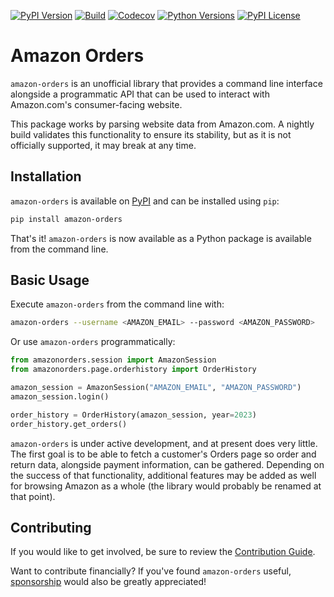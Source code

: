 [![PyPI Version](https://badge.fury.io/py/amazon-orders.svg)](https://badge.fury.io/py/amazon-orders)
[![Build](https://github.com/alexdlaird/amazon-orders-python/actions/workflows/build.yml/badge.svg)](https://github.com/alexdlaird/amazon-orders-python/actions/workflows/build.yml)
[![Codecov](https://codecov.io/gh/alexdlaird/amazon-orders-python/branch/main/graph/badge.svg)](https://codecov.io/gh/alexdlaird/amazon-orders-python)
[![Python Versions](https://img.shields.io/pypi/pyversions/amazon-orders.svg)](https://pypi.org/project/amazon-orders/)
[![PyPI License](https://img.shields.io/pypi/l/amazon-orders.svg)](https://pypi.org/project/amazon-orders/)

# Amazon Orders

`amazon-orders` is an unofficial library that provides a command line interface alongside a programmatic API that can
be used to interact with Amazon.com's consumer-facing website.

This package works by parsing website data from Amazon.com. A nightly build validates this functionality to ensure its
stability, but as it is not officially supported, it may break at any time.

## Installation

`amazon-orders` is available on [PyPI](https://pypi.org/project/amazon-orders/) and can be installed using `pip`:

```sh
pip install amazon-orders
```

That's it! `amazon-orders` is now available as a Python package is available from the command line.

## Basic Usage

Execute `amazon-orders` from the command line with:

```sh
amazon-orders --username <AMAZON_EMAIL> --password <AMAZON_PASSWORD>
```

Or use `amazon-orders` programmatically:

```python
from amazonorders.session import AmazonSession
from amazonorders.page.orderhistory import OrderHistory

amazon_session = AmazonSession("AMAZON_EMAIL", "AMAZON_PASSWORD")
amazon_session.login()

order_history = OrderHistory(amazon_session, year=2023)
order_history.get_orders()
```

`amazon-orders` is under active development, and at present does very little. The first goal is to be able to fetch a
customer's Orders page so order and return data, alongside payment information, can be gathered. Depending on the
success of that functionality, additional features may be added as well for browsing Amazon as a whole (the library
would probably be renamed at that point).

## Contributing

If you would like to get involved, be sure to review the [Contribution Guide](https://github.com/alexdlaird/amazon-orders-python/blob/main/CONTRIBUTING.rst).

Want to contribute financially? If you've found `amazon-orders` useful, [sponsorship](https://github.com/sponsors/alexdlaird) would
also be greatly appreciated!